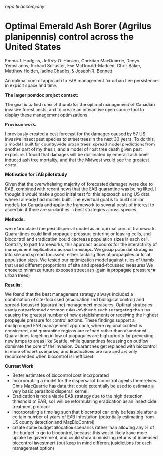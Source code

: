 _repo to accompany_
# Optimal Emerald Ash Borer (Agrilus planipennis) control across the United States
Emma J. Hudgins, Jeffrey O. Hanson, Christian MacQuarrie, Denys Yemshanov, Richard Schuster, Eve McDonald-Madden, Chris Baker, Matthew Holden, Iadine Chadès, & Joseph R. Bennett

An optimal control approach to EAB management for urban tree persistence in explicit space and time.

**The larger postdoc project context:**

The goal is to find rules of thumb for the optimal management of Canadian invasive forest pests, and to create an interactive open source tool to display these management optimizations.

**Previous work:**

I previously created a cost forecast for the damages caused by 57 US invasive insect pest species to street trees in the next 30 years. To do this, a model I built for countrywide urban trees, spread model predictions from another part of my thesis, and a model of host tree death given pest exposure. I found that damages will be dominated by emerald ash borer induced ash tree mortality, and that the Midwest would see the greatest costs.

**Motivation for EAB pilot study**	

Given that the overwhelming majority of forecasted damages were due to EAB, combined with recent news that the EAB quarantine was being lifted, I thought it would make a good initial test for this approach using US data where I already had models built. The eventual goal is to build similar models for Canada and apply the framework to several pests of interest to ascertain if there are similarities in best strategies across species.


**Methods:**

we reformulated the pest dispersal model as an optimal control framework. Quarantines could limit propagule pressure entering or leaving cells, and biocontrol and eradication could decrease population sizes in each cell.
Contrary to past frameworks, this approach accounts for the interactivity of management implications across timesteps. 
We group potential strategies into site and spread focussed, either tackling flow of propagules or local population sizes. 
We tested our optimization model against rules of thumb that used different proportions of site and spread-focussed measures
We chose to minimize future exposed street ash (gain in propagule pressure*# urban trees)

**Results:** 

We found that the best management strategy always included a combination of site-focussed (eradication and biological control) and spread-focussed (quarantine) management measures. Optimal strategies vastly outperformed common rules-of-thumb such as targeting the sites causing the greatest number of new establishments or receiving the highest propagule pressure for control actions. 
These findings support a multipronged EAB management approach, where regional context is considered, and quarantine regions are refined rather than abandoned. Quarantines targeting inflow of propagules are high priority for preventing new jumps to areas like Seattle, while quarantines focussing on outflow dominate the core of the invasion. Quarantines  get replaced with biocontrol in more efficient scenarios, and Eradications are rare and are only recommended when biocontrol is inefficient.

**Current Work** 
- Better estimates of biocontrol cost incorporated
- Incorporating a model for the dispersal of biocontrol agents themselves. Chris MacQuarrie has data that could potentially be used to estimate a very basic parasitoid dispersal kernel.
- Eradication is not a viable EAB strategy due to the high detection threshold of EAB, so I will be reformulating eradication as an insecticide treatment protocol
- incorporating a time lag such that biocontrol can only be feasible after a certain number of years of EAB infestation (potentially estimating from US county detection and MapBioControl)
- create some budget allocation scenarios rather than allowing any % of the budget to go to biocontrol, because this would likely have more uptake by government, and could show diminishing returns of increased biocontrol investment (but keep in mind different jusidictions for each management option)
